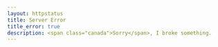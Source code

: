 ```yaml
---
layout: httpstatus
title: Server Error
title_error: true
description: <span class="canada">Sorry</span>, I broke something.
---
```

